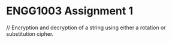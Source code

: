 # ENGG1003 Assignment 1
// Encryption and decryption of a string using either a rotation or substitution cipher.
